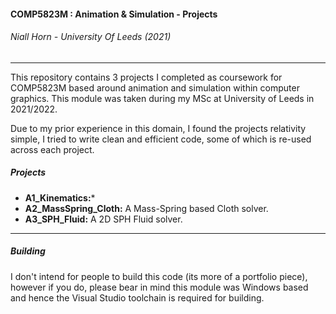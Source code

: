 #### COMP5823M : Animation & Simulation - Projects

###### Niall Horn - University Of Leeds (2021)

____

This repository contains 3 projects I completed as coursework for COMP5823M based around animation and simulation within computer graphics. This module was taken during my MSc at University of Leeds in 2021/2022. 

Due to my prior experience in this domain, I found the projects relativity simple, I tried to write clean and efficient code, some of which is re-used across each project. 

##### Projects

* **A1_Kinematics:*** 
* **A2_MassSpring_Cloth:** A Mass-Spring based Cloth solver. 
* **A3_SPH_Fluid:** A 2D SPH Fluid solver. 

___

##### Building

I don't intend for people to build this code (its more of a portfolio piece), however if you do, please bear in mind this module was Windows based and hence the Visual Studio toolchain is required for building. 
